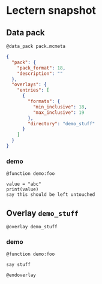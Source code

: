 # Lectern snapshot

## Data pack

`@data_pack pack.mcmeta`

```json
{
  "pack": {
    "pack_format": 18,
    "description": ""
  },
  "overlays": {
    "entries": [
      {
        "formats": {
          "min_inclusive": 18,
          "max_inclusive": 19
        },
        "directory": "demo_stuff"
      }
    ]
  }
}
```

### demo

`@function demo:foo`

```mcfunction
value = "abc"
print(value)
say this should be left untouched
```

## Overlay `demo_stuff`

`@overlay demo_stuff`

### demo

`@function demo:foo`

```mcfunction
say stuff
```

`@endoverlay`
